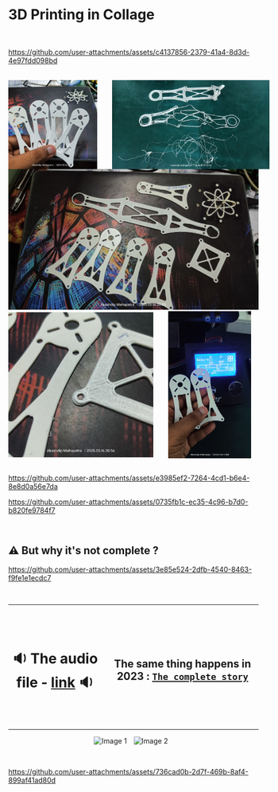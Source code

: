 # 3D Printing in Collage

</br>

https://github.com/user-attachments/assets/c4137856-2379-41a4-8d3d-4e97fdd098bd

</br>

<div style='display:flex; align-items:center; gap: 30px;' align='center'>
<img width="35.5%" src="img & videos/Bottom Arm.jpg">
<img width="63%" src="img & videos/optimization.jpg">
</div>

<img src="img & videos/parts.jpg">

</br>

<div style='display:flex; align-items:center; gap: 30px;' align='center'>
<img width="58%" src="img & videos/surface difference.jpg">
<img width="33%" src="img & videos/Time.jpg">
</div>

</br>

https://github.com/user-attachments/assets/e3985ef2-7264-4cd1-b6e4-8e8d0a56e7da

https://github.com/user-attachments/assets/0735fb1c-ec35-4c96-b7d0-b820fe9784f7

</br>

## ⚠️ But why it's not complete ?

https://github.com/user-attachments/assets/3e85e524-2dfb-4540-8463-f9fe1e1ecdc7

</br>

---

</br>
</br>

<div style="display: flex; align-items: center; gap: 10px;" align="center">
  
# 🔉 The audio file - [link](https://github.com/akashdip2001/SOLIDWORKS/blob/main/Solidworks%20files%202023/Assembly/Assembly_12%20rc-drone/img%20%26%20videos/JD%20Mam%20Jhumpa%20De%20AOT-2505171327.mp3) 🔉 </br>

## The same thing happens in 2023 : [`The complete story`](https://github.com/akashdip2001/SOLIDWORKS/blob/main/Solidworks%20files%202023/Assembly/Assembly_12%20rc-drone/img%20%26%20videos/README.md)

</div>

</br>
</br>

---

<p align="center">
  <img src="https://github.com/user-attachments/assets/808ecc81-3ccf-4773-afea-d3c142412097" alt="Image 1" width="29%" style="margin-right: 10px;"/>
  <img src="https://github.com/user-attachments/assets/4236ece6-f3f6-4cbc-a340-0f68b721e6b8" alt="Image 2" width="65%" style="margin-right: 10px;"/>
</p>

</br>

https://github.com/user-attachments/assets/736cad0b-2d7f-469b-8af4-899af41ad80d

